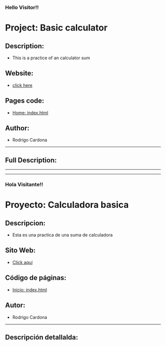 <h3>Hello Visitor!!</h3>

# Project: Basic calculator

## Description:

- This is a practice of an calculator sum

## Website:

- [click here](https://roddevwork.github.io/dom_basic/)

## Pages code:

- [Home: index.html](./index.html)

## Author:

- Rodrigo Cardona

---

## Full Description:

---

---

<h3>Hola Visitante!!</h3>

# Proyecto: Calculadora basica

## Descripcion:

- Esta es una practica de una suma de calculadora

## Sito Web:

- [Click aquí]()

## Código de páginas:

- [Inicio: index.html](./index.html)

## Autor:

- Rodrigo Cardona

---

## Descripción detallalda:
